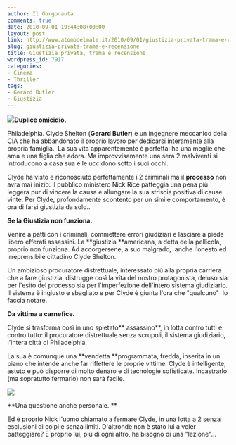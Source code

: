 ```yaml
---
author: Il Gorgonauta
comments: true
date: 2010-09-01 19:44:08+00:00
layout: post
link: http://www.atomodelmale.it/2010/09/01/giustizia-privata-trama-e-recensione/
slug: giustizia-privata-trama-e-recensione
title: Giustizia privata, trama e recensione.
wordpress_id: 7917
categories:
- Cinema
- Thriller
tags:
- Gerard Butler
- Giustizia
---
```


**[![](http://www.atomodelmale.it/wp-content/uploads/2010/09/giustizia-privata-202x300.jpg)](http://www.atomodelmale.it/wp-content/uploads/2010/09/giustizia-privata.jpg)Duplice omicidio.**

Philadelphia. Clyde Shelton (**Gerard Butler**) è un ingegnere meccanico della CIA che ha abbandonato il proprio lavoro per dedicarsi interamente alla propria famiglia.  La sua vita apparentemente è perfetta: ha una moglie che ama e una figlia che adora. Ma improvvisamente una sera 2 malviventi si introducono a casa sua e le uccidono sotto i suoi occhi.

Clyde ha visto e riconosciuto perfettamente i 2 criminali ma il **processo** non avrà mai inizio: il pubblico ministero Nick Rice patteggia una pena più leggera pur di vincere la causa e allungare la sua striscia positiva di cause vinte. Per Clyde, profondamente scontento per un simile comportamento, è ora di farsi giustizia da solo..

**Se la Giustizia non funziona.**.

Venire a patti con i criminali, commettere errori giudiziari e lasciare a piede libero efferati assassini. La **giustizia **americana, a detta della pellicola, proprio non funziona. Ad accorgersene, a suo malgrado,  anche l'onesto ed irreprensibile cittadino Clyde Shelton.<!-- more -->



Un ambizioso procuratore distrettuale, interessato più alla propria carriera che a fare giustizia, distrugge così la vita del nostro protagonista, deluso sia per l'esito del processo sia per l'imperfezione dell'intero sistema giudiziario. Il sistema è ingiusto e sbagliato e per Clyde è giunta l'ora che "qualcuno"  lo faccia notare.

**Da vittima a carnefice.**

Clyde si trasforma così in uno spietato** assassino**, in lotta contro tutti e contro tutto: il procuratore distrettuale senza scrupoli, il sistema giudiziario, l'intera città di Philadelphia.

La sua è comunque una **vendetta **programmata, fredda, inserita in un piano che intende anche far riflettere le proprie vittime. Clyde è intelligente, astuto e può disporre di molto denaro e di tecnologie sofisticate. Incastrarlo (ma sopratutto fermarlo) non sarà facile.

[![](http://www.atomodelmale.it/wp-content/uploads/2010/09/giustizia-privata-2-300x200.jpg)](http://www.atomodelmale.it/wp-content/uploads/2010/09/giustizia-privata-2.jpg)

**Una questione anche personale.
**

Ed è proprio Nick l'uomo chiamato a fermare Clyde, in una lotta a 2 senza esclusioni di colpi e senza limiti. D'altronde non è stato lui a voler patteggiare? E proprio lui, più di ogni altro, ha bisogno di una "lezione"...
